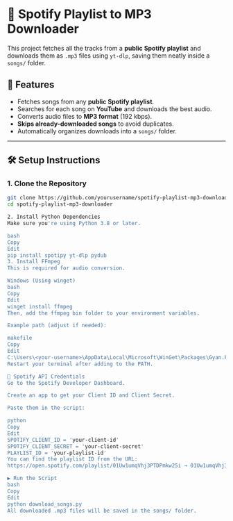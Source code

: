 # 🎵 Spotify Playlist to MP3 Downloader

This project fetches all the tracks from a **public Spotify playlist** and downloads them as `.mp3` files using `yt-dlp`, saving them neatly inside a `songs/` folder.

## 🚀 Features

- Fetches songs from any **public Spotify playlist**.
- Searches for each song on **YouTube** and downloads the best audio.
- Converts audio files to **MP3 format** (192 kbps).
- **Skips already-downloaded songs** to avoid duplicates.
- Automatically organizes downloads into a `songs/` folder.

---

## 🛠️ Setup Instructions

### 1. Clone the Repository

```bash
git clone https://github.com/yourusername/spotify-playlist-mp3-downloader.git
cd spotify-playlist-mp3-downloader

2. Install Python Dependencies
Make sure you're using Python 3.8 or later.

bash
Copy
Edit
pip install spotipy yt-dlp pydub
3. Install FFmpeg
This is required for audio conversion.

Windows (Using winget)
bash
Copy
Edit
winget install ffmpeg
Then, add the ffmpeg bin folder to your environment variables.

Example path (adjust if needed):

makefile
Copy
Edit
C:\Users\<your-username>\AppData\Local\Microsoft\WinGet\Packages\Gyan.FFmpeg_Microsoft.Winget.Source_8wekyb3d8bbwe\ffmpeg-7.1.1-full_build\bin
Restart your terminal after adding to the PATH.

🔑 Spotify API Credentials
Go to the Spotify Developer Dashboard.

Create an app to get your Client ID and Client Secret.

Paste them in the script:

python
Copy
Edit
SPOTIFY_CLIENT_ID = 'your-client-id'
SPOTIFY_CLIENT_SECRET = 'your-client-secret'
PLAYLIST_ID = 'your-playlist-id'
You can find the playlist ID from the URL:
https://open.spotify.com/playlist/01Uw1umqVhj3PTDPmkw25i → 01Uw1umqVhj3PTDPmkw25i

▶️ Run the Script
bash
Copy
Edit
python download_songs.py
All downloaded .mp3 files will be saved in the songs/ folder.
